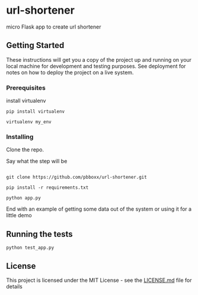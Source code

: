 # url-shortener
micro Flask app to create url shortener

## Getting Started

These instructions will get you a copy of the project up and running on your local machine for development and testing purposes. See deployment for notes on how to deploy the project on a live system.

### Prerequisites

install virtualenv

```
pip install virtualenv

virtualenv my_env

```

### Installing

Clone the repo.

Say what the step will be

```

git clone https://github.com/pbboxx/url-shortener.git

pip install -r requirements.txt

python app.py

```


End with an example of getting some data out of the system or using it for a little demo

## Running the tests


```
python test_app.py

```


## License

This project is licensed under the MIT License - see the [LICENSE.md](LICENSE.md) file for details



